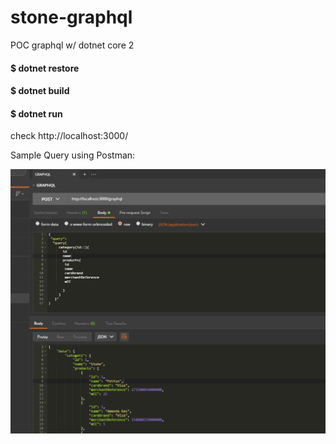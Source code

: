 # stone-graphql
POC graphql w/ dotnet core 2 

#### $ dotnet restore
#### $ dotnet build
#### $ dotnet run

check http://localhost:3000/

Sample Query using Postman:

![Screenshot](graph.PNG)
